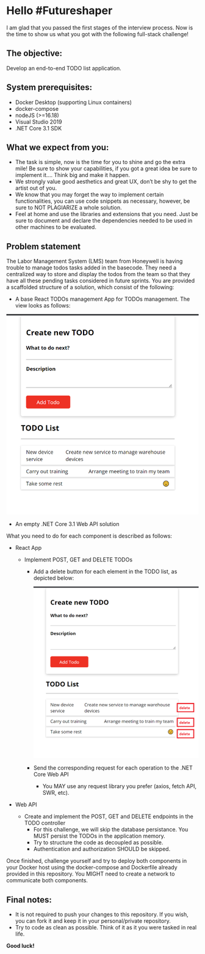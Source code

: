 # Hello #Futureshaper
I am glad that you passed the first stages of the interview process. Now is the time to show us what you got with the following full-stack challenge! 

## The objective: 
Develop an end-to-end TODO list application.

## System prerequisites:
- Docker Desktop (supporting Linux containers)
- docker-compose
- nodeJS (>=16.18)
- Visual Studio 2019
- .NET Core 3.1 SDK

## What we expect from you:
-	The task is simple, now is the time for you to shine and go the extra mile! Be sure to show your capabilities, if you got a great idea be sure to implement it…. Think big and make it happen. 
-	We strongly value good aesthetics and great UX, don’t be shy to get the artist out of you. 
-	We know that you may forget the way to implement certain functionalities, you can use code snippets as necessary, however, be sure to NOT PLAGIARIZE a whole solution. 
-	Feel at home and use the libraries and extensions that you need. Just be sure to document and declare the dependencies needed to be used in other machines to be evaluated.

## Problem statement
The Labor Management System (LMS) team from Honeywell is having trouble to manage todos tasks added in the basecode. They need a centralized way to store and display the todos from the team so that they have all these pending tasks considered in future sprints. You are provided a scaffolded structure of a solution, which consist of the following:

- A base React TODOs management App for TODOs management. The view looks as follows:

![TODO WebApp](https://github.com/DaBullet/advanced-coding-challenge/blob/main/media/Todo-webapp.png)

- An empty .NET Core 3.1 Web API solution

What you need to do for each component is described as follows:

- React App
    - Implement POST, GET and DELETE TODOs
        - Add a delete button for each element in the TODO list, as depicted below:

            ![TODO WebApp](https://github.com/DaBullet/advanced-coding-challenge/blob/main/media/Todo-webapp-delete-button.png)

        - Send the corresponding request for each operation to the .NET Core Web API
            - You MAY use any request library you prefer (axios, fetch API, SWR, etc).

- Web API
    - Create and implement the POST, GET and DELETE endpoints in the TODO controller
        - For this challenge, we will skip the database persistance. You MUST persist the TODOs in the application memory.
        - Try to structure the code as decoupled as possible.
        - Authentication and authorization SHOULD be skipped.

Once finished, challenge yourself and try to deploy both components in your Docker host using the docker-compose and Dockerfile already provided in this repository. You MIGHT need to create a network to communicate both components.

## Final notes:
- It is not required to push your changes to this repository. If you wish, you can fork it and keep it in your personal/private repository.
- Try to code as clean as possible. Think of it as it you were tasked in real life.

**Good luck!**
